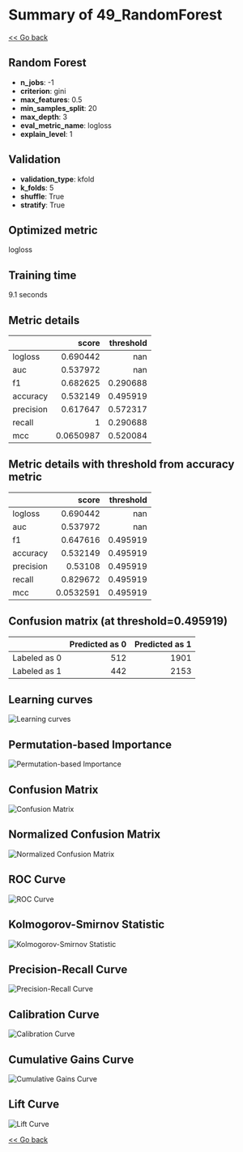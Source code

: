 # Summary of 49_RandomForest

[<< Go back](../README.md)


## Random Forest
- **n_jobs**: -1
- **criterion**: gini
- **max_features**: 0.5
- **min_samples_split**: 20
- **max_depth**: 3
- **eval_metric_name**: logloss
- **explain_level**: 1

## Validation
 - **validation_type**: kfold
 - **k_folds**: 5
 - **shuffle**: True
 - **stratify**: True

## Optimized metric
logloss

## Training time

9.1 seconds

## Metric details
|           |     score |   threshold |
|:----------|----------:|------------:|
| logloss   | 0.690442  |  nan        |
| auc       | 0.537972  |  nan        |
| f1        | 0.682625  |    0.290688 |
| accuracy  | 0.532149  |    0.495919 |
| precision | 0.617647  |    0.572317 |
| recall    | 1         |    0.290688 |
| mcc       | 0.0650987 |    0.520084 |


## Metric details with threshold from accuracy metric
|           |     score |   threshold |
|:----------|----------:|------------:|
| logloss   | 0.690442  |  nan        |
| auc       | 0.537972  |  nan        |
| f1        | 0.647616  |    0.495919 |
| accuracy  | 0.532149  |    0.495919 |
| precision | 0.53108   |    0.495919 |
| recall    | 0.829672  |    0.495919 |
| mcc       | 0.0532591 |    0.495919 |


## Confusion matrix (at threshold=0.495919)
|              |   Predicted as 0 |   Predicted as 1 |
|:-------------|-----------------:|-----------------:|
| Labeled as 0 |              512 |             1901 |
| Labeled as 1 |              442 |             2153 |

## Learning curves
![Learning curves](learning_curves.png)

## Permutation-based Importance
![Permutation-based Importance](permutation_importance.png)
## Confusion Matrix

![Confusion Matrix](confusion_matrix.png)


## Normalized Confusion Matrix

![Normalized Confusion Matrix](confusion_matrix_normalized.png)


## ROC Curve

![ROC Curve](roc_curve.png)


## Kolmogorov-Smirnov Statistic

![Kolmogorov-Smirnov Statistic](ks_statistic.png)


## Precision-Recall Curve

![Precision-Recall Curve](precision_recall_curve.png)


## Calibration Curve

![Calibration Curve](calibration_curve_curve.png)


## Cumulative Gains Curve

![Cumulative Gains Curve](cumulative_gains_curve.png)


## Lift Curve

![Lift Curve](lift_curve.png)



[<< Go back](../README.md)
